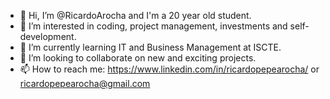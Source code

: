 - 👋 Hi, I’m @RicardoArocha and I'm a 20 year old student.
- 👀 I’m interested in coding, project management, investments and self-development.
- 🌱 I’m currently learning IT and Business Management at ISCTE.
- 💞️ I’m looking to collaborate on new and exciting projects.
- 📫 How to reach me: https://www.linkedin.com/in/ricardopepearocha/ or ricardopepearocha@gmail.com
